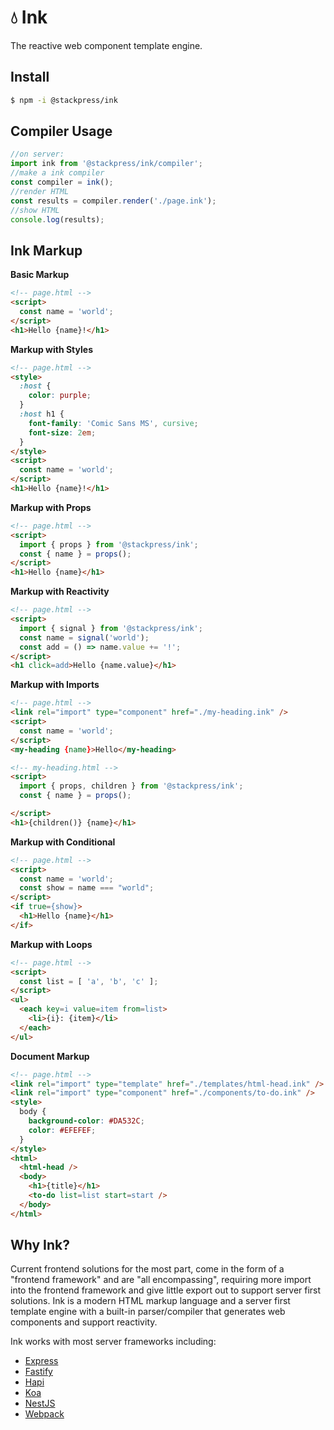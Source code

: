# 💧 Ink

The reactive web component template engine.

## Install

```bash
$ npm -i @stackpress/ink
```

## Compiler Usage

```js
//on server:
import ink from '@stackpress/ink/compiler';
//make a ink compiler
const compiler = ink();
//render HTML
const results = compiler.render('./page.ink');
//show HTML
console.log(results);
```

## Ink Markup

**Basic Markup**

```html
<!-- page.html -->
<script>
  const name = 'world';
</script>
<h1>Hello {name}!</h1>
```

**Markup with Styles**

```html
<!-- page.html -->
<style>
  :host {
    color: purple;
  }
  :host h1 {
    font-family: 'Comic Sans MS', cursive;
    font-size: 2em;
  }
</style>
<script>
  const name = 'world';
</script>
<h1>Hello {name}!</h1>
```

**Markup with Props**

```html
<!-- page.html -->
<script>
  import { props } from '@stackpress/ink';
  const { name } = props();
</script>
<h1>Hello {name}</h1>
```

**Markup with Reactivity**

```html
<!-- page.html -->
<script>
  import { signal } from '@stackpress/ink';
  const name = signal('world');
  const add = () => name.value += '!';
</script>
<h1 click=add>Hello {name.value}</h1>
```

**Markup with Imports**

```html
<!-- page.html -->
<link rel="import" type="component" href="./my-heading.ink" />
<script>
  const name = 'world';
</script>
<my-heading {name}>Hello</my-heading>
```

```html
<!-- my-heading.html -->
<script>
  import { props, children } from '@stackpress/ink';
  const { name } = props();

</script>
<h1>{children()} {name}</h1>
```

**Markup with Conditional**

```html
<!-- page.html -->
<script>
  const name = 'world';
  const show = name === "world";
</script>
<if true={show}>
  <h1>Hello {name}</h1>
</if>
```

**Markup with Loops**

```html
<!-- page.html -->
<script>
  const list = [ 'a', 'b', 'c' ];
</script>
<ul>
  <each key=i value=item from=list>
    <li>{i}: {item}</li>
  </each>
</ul>
```

**Document Markup**

```html
<!-- page.html -->
<link rel="import" type="template" href="./templates/html-head.ink" />
<link rel="import" type="component" href="./components/to-do.ink" />
<style>
  body { 
    background-color: #DA532C; 
    color: #EFEFEF; 
  }
</style>
<html>
  <html-head />
  <body>
    <h1>{title}</h1>
    <to-do list=list start=start />
  </body>
</html>
```

## Why Ink?

Current frontend solutions for the most part, come in the form of a 
"frontend framework" and are "all encompassing", requiring more import 
into the frontend framework and give little export out to support server 
first solutions. Ink is a modern HTML markup language and a server 
first template engine with a built-in parser/compiler that generates 
web components and support reactivity. 

Ink works with most server frameworks including:

 - [Express](https://github.com/stackpress/ink/tree/main/examples/with-express)
 - [Fastify](https://github.com/stackpress/ink/tree/main/examples/with-fastify)
 - [Hapi](https://github.com/stackpress/ink/tree/main/examples/with-hapi)
 - [Koa](https://github.com/stackpress/ink/tree/main/examples/with-koa)
 - [NestJS](https://github.com/stackpress/ink/tree/main/examples/with-nest)
 - [Webpack](https://github.com/stackpress/ink/tree/main/examples/with-webpack)

